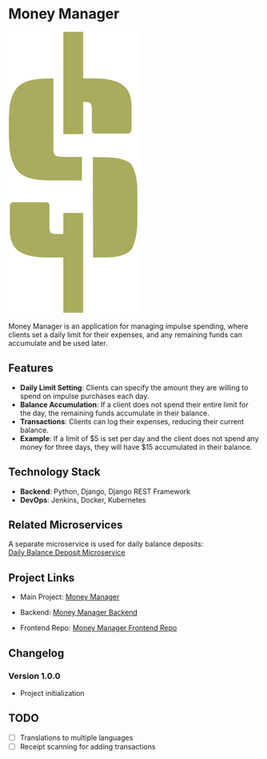 # Money Manager

![Project Logo](readme_imgs/logo.svg)

Money Manager is an application for managing impulse spending, where clients set a daily limit for their expenses, and any remaining funds can accumulate and be used later.

## Features
- **Daily Limit Setting**: Clients can specify the amount they are willing to spend on impulse purchases each day.
- **Balance Accumulation**: If a client does not spend their entire limit for the day, the remaining funds accumulate in their balance.
- **Transactions**: Clients can log their expenses, reducing their current balance.
- **Example**: If a limit of $5 is set per day and the client does not spend any money for three days, they will have $15 accumulated in their balance.

## Technology Stack
- **Backend**: Python, Django, Django REST Framework
- **DevOps**: Jenkins, Docker, Kubernetes

## Related Microservices
A separate microservice is used for daily balance deposits:  
[Daily Balance Deposit Microservice](https://github.com/IUDA194/cash_plan_deposit)

## Project Links
- Main Project: [Money Manager](https://cash-planner.sitera.tech)

- Backend: [Money Manager Backend](https://back-cash-planner.sitera.tech)
- Frontend Repo: [Money Manager Frontend Repo](https://github.com/Valik05/money_manager)

## Changelog

### Version 1.0.0
- Project initialization

## TODO
- [ ] Translations to multiple languages
- [ ] Receipt scanning for adding transactions
